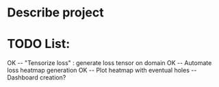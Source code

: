 # Describe project

# TODO List:
OK -- "Tensorize loss" : generate loss tensor on domain
OK -- Automate loss heatmap generation
OK -- Plot heatmap with eventual holes 
-- Dashboard creation?
